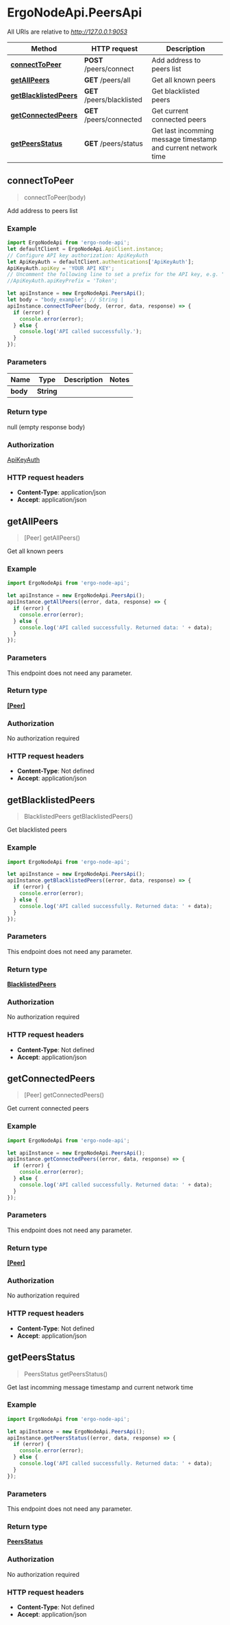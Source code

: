 # ErgoNodeApi.PeersApi

All URIs are relative to *http://127.0.0.1:9053*

Method | HTTP request | Description
------------- | ------------- | -------------
[**connectToPeer**](PeersApi.md#connectToPeer) | **POST** /peers/connect | Add address to peers list
[**getAllPeers**](PeersApi.md#getAllPeers) | **GET** /peers/all | Get all known peers
[**getBlacklistedPeers**](PeersApi.md#getBlacklistedPeers) | **GET** /peers/blacklisted | Get blacklisted peers
[**getConnectedPeers**](PeersApi.md#getConnectedPeers) | **GET** /peers/connected | Get current connected peers
[**getPeersStatus**](PeersApi.md#getPeersStatus) | **GET** /peers/status | Get last incomming message timestamp and current network time



## connectToPeer

> connectToPeer(body)

Add address to peers list

### Example

```javascript
import ErgoNodeApi from 'ergo-node-api';
let defaultClient = ErgoNodeApi.ApiClient.instance;
// Configure API key authorization: ApiKeyAuth
let ApiKeyAuth = defaultClient.authentications['ApiKeyAuth'];
ApiKeyAuth.apiKey = 'YOUR API KEY';
// Uncomment the following line to set a prefix for the API key, e.g. "Token" (defaults to null)
//ApiKeyAuth.apiKeyPrefix = 'Token';

let apiInstance = new ErgoNodeApi.PeersApi();
let body = "body_example"; // String | 
apiInstance.connectToPeer(body, (error, data, response) => {
  if (error) {
    console.error(error);
  } else {
    console.log('API called successfully.');
  }
});
```

### Parameters


Name | Type | Description  | Notes
------------- | ------------- | ------------- | -------------
 **body** | **String**|  | 

### Return type

null (empty response body)

### Authorization

[ApiKeyAuth](../README.md#ApiKeyAuth)

### HTTP request headers

- **Content-Type**: application/json
- **Accept**: application/json


## getAllPeers

> [Peer] getAllPeers()

Get all known peers

### Example

```javascript
import ErgoNodeApi from 'ergo-node-api';

let apiInstance = new ErgoNodeApi.PeersApi();
apiInstance.getAllPeers((error, data, response) => {
  if (error) {
    console.error(error);
  } else {
    console.log('API called successfully. Returned data: ' + data);
  }
});
```

### Parameters

This endpoint does not need any parameter.

### Return type

[**[Peer]**](Peer.md)

### Authorization

No authorization required

### HTTP request headers

- **Content-Type**: Not defined
- **Accept**: application/json


## getBlacklistedPeers

> BlacklistedPeers getBlacklistedPeers()

Get blacklisted peers

### Example

```javascript
import ErgoNodeApi from 'ergo-node-api';

let apiInstance = new ErgoNodeApi.PeersApi();
apiInstance.getBlacklistedPeers((error, data, response) => {
  if (error) {
    console.error(error);
  } else {
    console.log('API called successfully. Returned data: ' + data);
  }
});
```

### Parameters

This endpoint does not need any parameter.

### Return type

[**BlacklistedPeers**](BlacklistedPeers.md)

### Authorization

No authorization required

### HTTP request headers

- **Content-Type**: Not defined
- **Accept**: application/json


## getConnectedPeers

> [Peer] getConnectedPeers()

Get current connected peers

### Example

```javascript
import ErgoNodeApi from 'ergo-node-api';

let apiInstance = new ErgoNodeApi.PeersApi();
apiInstance.getConnectedPeers((error, data, response) => {
  if (error) {
    console.error(error);
  } else {
    console.log('API called successfully. Returned data: ' + data);
  }
});
```

### Parameters

This endpoint does not need any parameter.

### Return type

[**[Peer]**](Peer.md)

### Authorization

No authorization required

### HTTP request headers

- **Content-Type**: Not defined
- **Accept**: application/json


## getPeersStatus

> PeersStatus getPeersStatus()

Get last incomming message timestamp and current network time

### Example

```javascript
import ErgoNodeApi from 'ergo-node-api';

let apiInstance = new ErgoNodeApi.PeersApi();
apiInstance.getPeersStatus((error, data, response) => {
  if (error) {
    console.error(error);
  } else {
    console.log('API called successfully. Returned data: ' + data);
  }
});
```

### Parameters

This endpoint does not need any parameter.

### Return type

[**PeersStatus**](PeersStatus.md)

### Authorization

No authorization required

### HTTP request headers

- **Content-Type**: Not defined
- **Accept**: application/json

